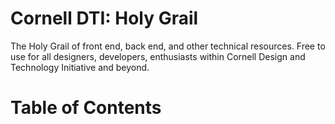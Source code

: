 # Cornell DTI: Holy Grail
The Holy Grail of front end, back end, and other technical resources.
Free to use for all designers, developers, enthusiasts within Cornell
Design and Technology Initiative and beyond.

# Table of Contents
